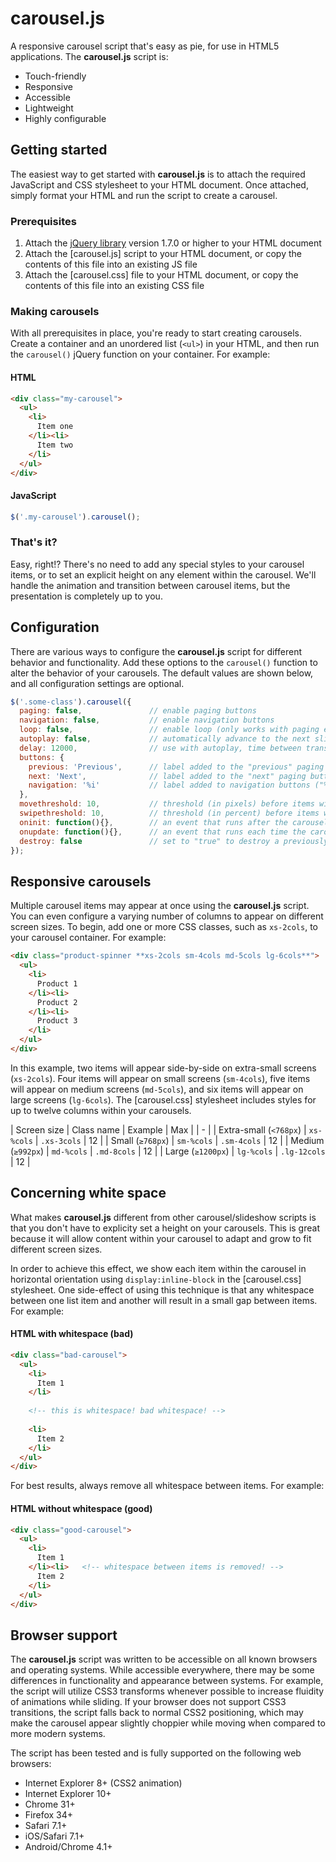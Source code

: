 # carousel.js

A responsive carousel script that's easy as pie, for use in HTML5 applications. The **carousel.js** script is:

- Touch-friendly
- Responsive
- Accessible
- Lightweight
- Highly configurable

## Getting started
The easiest way to get started with **carousel.js** is to attach the required JavaScript and CSS stylesheet to your HTML document. Once attached, simply format your HTML and run the script to create a carousel.

### Prerequisites
1. Attach the [jQuery library](http://jquery.com/) version 1.7.0 or higher to your HTML document
2. Attach the [carousel.js] script to your HTML document, or copy the contents of this file into an existing JS file
3. Attach the [carousel.css] file to your HTML document, or copy the contents of this file into an existing CSS file

### Making carousels
With all prerequisites in place, you're ready to start creating carousels. Create a container and an unordered list (`<ul>`) in your HTML, and then run the `carousel()` jQuery function on your container. For example:

#### HTML
```html
<div class="my-carousel">
  <ul>
    <li>
      Item one
    </li><li>
      Item two
    </li>
  </ul>
</div>
```

#### JavaScript
```js
$('.my-carousel').carousel();
```

### That's it?
Easy, right!? There's no need to add any special styles to your carousel items, or to set an explicit height on any element within the carousel. We'll handle the animation and transition between carousel items, but the presentation is completely up to you.

## Configuration
There are various ways to configure the **carousel.js** script for different behavior and functionality. Add these options to the `carousel()` function to alter the behavior of your carousels. The default values are shown below, and all configuration settings are optional.

```js
$('.some-class').carousel({
  paging: false,               // enable paging buttons
  navigation: false,           // enable navigation buttons
  loop: false,                 // enable loop (only works with paging enabled)
  autoplay: false,             // automatically advance to the next slide
  delay: 12000,                // use with autoplay, time between transitions
  buttons: {
    previous: 'Previous',      // label added to the "previous" paging button
    next: 'Next',              // label added to the "next" paging button
    navigation: '%i'           // label added to navigation buttons ("%i" is replaced with the item number)
  },
  movethreshold: 10,           // threshold (in pixels) before items will move
  swipethreshold: 10,          // threshold (in percent) before items will "swipe"
  oninit: function(){},        // an event that runs after the carousel has been created
  onupdate: function(){},      // an event that runs each time the carousel moves
  destroy: false               // set to "true" to destroy a previously created carousel
});
```

## Responsive carousels
Multiple carousel items may appear at once using the **carousel.js** script. You can even configure a varying number of columns to appear on different screen sizes. To begin, add one or more CSS classes, such as `xs-2cols`, to your carousel container. For example:
```html
<div class="product-spinner **xs-2cols sm-4cols md-5cols lg-6cols**">
  <ul>
    <li>
      Product 1
    </li><li>
      Product 2
    </li><li>
      Product 3
    </li>
  </ul>
</div>
```
In this example, two items will appear side-by-side on extra-small screens (`xs-2cols`). Four items will appear on small screens (`sm-4cols`), five items will appear on medium screens (`md-5cols`), and six items will appear on large screens (`lg-6cols`). The [carousel.css] stylesheet includes styles for up to twelve columns within your carousels.

| Screen size | Class name | Example | Max |
| - |
| Extra-small (`<768px`) | `xs-%cols` | `.xs-3cols` | 12 |
| Small (`≥768px`) | `sm-%cols` | `.sm-4cols` | 12 |
| Medium (`≥992px`) | `md-%cols` | `.md-8cols` | 12 |
| Large (`≥1200px`) | `lg-%cols` | `.lg-12cols` | 12 |

## Concerning white space
What makes **carousel.js** different from other carousel/slideshow scripts is that you don't have to explicity set a height on your carousels. This is great because it will allow content within your carousel to adapt and grow to fit different screen sizes.

In order to achieve this effect, we show each item within the carousel in horizontal orientation using `display:inline-block` in the [carousel.css] stylesheet. One side-effect of using this technique is that any whitespace between one list item and another will result in a small gap between items. For example:

#### HTML with whitespace (bad)
```html
<div class="bad-carousel">
  <ul>
    <li>
      Item 1
    </li>
    
    <!-- this is whitespace! bad whitespace! -->
    
    <li>
      Item 2
    </li>
  </ul>
</div>
```

For best results, always remove all whitespace between items. For example:

#### HTML without whitespace (good)
```html
<div class="good-carousel">
  <ul>
    <li>
      Item 1
    </li><li>   <!-- whitespace between items is removed! -->
      Item 2
    </li>
  </ul>
</div>
```

## Browser support
The **carousel.js** script was written to be accessible on all known browsers and operating systems. While accessible everywhere, there may be some differences in functionality and appearance between systems. For example, the script will utilize CSS3 transforms whenever possible to increase fluidity of animations while sliding. If your browser does not support CSS3 transitions, the script falls back to normal CSS2 positioning, which may make the carousel appear slightly choppier while moving when compared to more modern systems.

The script has been tested and is fully supported on the following web browsers:

- Internet Explorer 8+ (CSS2 animation)
- Internet Explorer 10+
- Chrome 31+
- Firefox 34+
- Safari 7.1+
- iOS/Safari 7.1+
- Android/Chrome 4.1+
